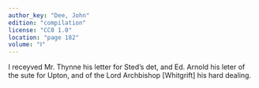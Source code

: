 ```yaml
---
author_key: "Dee, John"
edition: "compilation"
license: "CC0 1.0"
location: "page 182"
volume: "Ⅰ"
---
```

I receyved Mr. Thynne his letter for Sted’s det, and Ed. Arnold his leter of
the sute for Upton, and of the Lord Archbishop [Whitgrift] his hard dealing.

